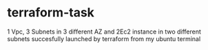 # terraform-task
1 Vpc, 3 Subnets in 3 different AZ and 2Ec2 instance in two different subnets succesfully launched by terraform from my ubuntu terminal
